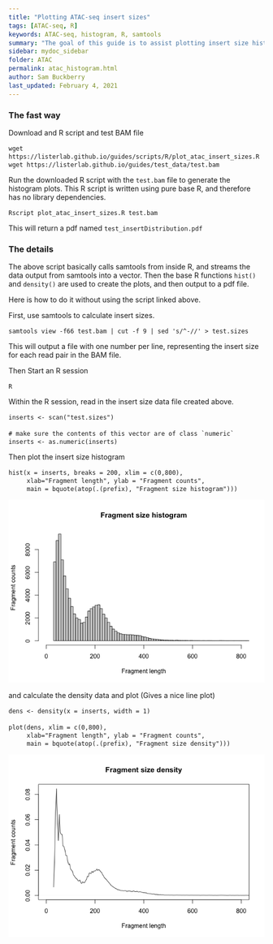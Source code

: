 ```yaml
---
title: "Plotting ATAC-seq insert sizes"
tags: [ATAC-seq, R]
keywords: ATAC-seq, histogram, R, samtools
summary: "The goal of this guide is to assist plotting insert size histograms of from aligned ATAC-seq data for the purposes of quality control."
sidebar: mydoc_sidebar
folder: ATAC
permalink: atac_histogram.html
author: Sam Buckberry
last_updated: February 4, 2021
---
```


### The fast way

Download and R script and test BAM file
```
wget https://listerlab.github.io/guides/scripts/R/plot_atac_insert_sizes.R
wget https://listerlab.github.io/guides/test_data/test.bam
```

Run the downloaded R script with the `test.bam` file to generate the histogram plots. This R script is written using pure base R, and therefore has no library dependencies. 
```
Rscript plot_atac_insert_sizes.R test.bam
```

This will return a pdf named `test_insertDistribution.pdf`

### The details

The above script basically calls samtools from inside R, and streams the data output from samtools into a vector. Then the base R functions `hist()` and `density()` are used to create the plots, and then output to a pdf file.

Here is how to do it without using the script linked above.

First, use samtools to calculate insert sizes. 
```
samtools view -f66 test.bam | cut -f 9 | sed 's/^-//' > test.sizes
```
This will output a file with one number per line, representing the insert size for each read pair in the BAM file. 

Then Start an R session
```
R
```

Within the R session, read in the insert size data file created above.
```{r}
inserts <- scan("test.sizes")

# make sure the contents of this vector are of class `numeric`
inserts <- as.numeric(inserts)
```


Then plot the insert size histogram
```{r}
hist(x = inserts, breaks = 200, xlim = c(0,800),
     xlab="Fragment length", ylab = "Fragment counts",
     main = bquote(atop(.(prefix), "Fragment size histogram")))
```

![](images/atac_histogram.png)

and calculate the density data and plot (Gives a nice line plot)
```{r}
dens <- density(x = inserts, width = 1)

plot(dens, xlim = c(0,800),
     xlab="Fragment length", ylab = "Fragment counts",
     main = bquote(atop(.(prefix), "Fragment size density")))
```
![](images/atac_density.png)